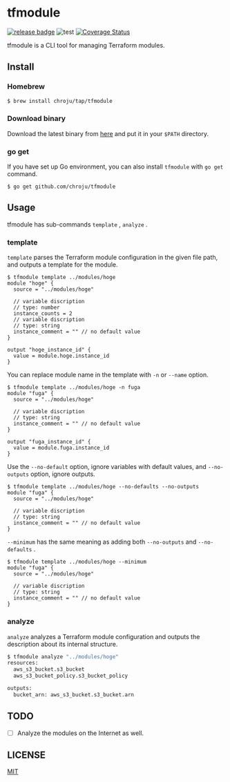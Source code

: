 tfmodule
========

[![release badge](https://img.shields.io/github/v/release/chroju/tfmodule.svg)](https://github.com/chroju/tfmodule/releases)
![test](https://github.com/chroju/tfmodule/workflows/test/badge.svg?branch=master)
[![Coverage Status](https://coveralls.io/repos/github/chroju/tfmodule/badge.svg?branch=master)](https://coveralls.io/github/chroju/tfmodule?branch=master)

tfmodule is a CLI tool for managing Terraform modules.

## Install

### Homebrew

```bash
$ brew install chroju/tap/tfmodule
```

### Download binary

Download the latest binary from [here](https://github.com/chroju/tfmodule/releases) and put it in your `$PATH` directory.

### go get

If you have set up Go environment, you can also install `tfmodule` with `go get` command.

```
$ go get github.com/chroju/tfmodule
```

## Usage

tfmodule has sub-commands `template` , `analyze` .

### template

`template` parses the Terraform module configuration in the given file path, and outputs a template for the module.

```hcl
$ tfmodule template ../modules/hoge
module "hoge" {
  source = "../modules/hoge"

  // variable discription
  // type: number
  instance_counts = 2
  // variable discription
  // type: string
  instance_comment = "" // no default value
}

output "hoge_instance_id" {
  value = module.hoge.instance_id
}
```

You can replace module name in the template with `-n` or `--name` option.

```hcl
$ tfmodule template ../modules/hoge -n fuga
module "fuga" {
  source = "../modules/hoge"

  // variable discription 
  // type: string
  instance_comment = "" // no default value
}

output "fuga_instance_id" {
  value = module.fuga.instance_id
}
```

Use the `--no-default` option, ignore variables with default values, and `--no-outputs` option, ignore outputs.

```hcl
$ tfmodule template ../modules/hoge --no-defaults --no-outputs
module "fuga" {
  source = "../modules/hoge"

  // variable discription 
  // type: string
  instance_comment = "" // no default value
}
```

`--minimum` has the same meaning as adding both `--no-outputs` and `--no-defaults` .

```hcl
$ tfmodule template ../modules/hoge --minimum
module "fuga" {
  source = "../modules/hoge"

  // variable discription 
  // type: string
  instance_comment = "" // no default value
}
```

### analyze

`analyze` analyzes a Terraform module configuration and outputs the description about its internal structure.

```bash
$ tfmodule analyze "../modules/hoge"
resources:
  aws_s3_bucket.s3_bucket
  aws_s3_bucket_policy.s3_bucket_policy

outputs:
  bucket_arn: aws_s3_bucket.s3_bucket.arn
```

## TODO

- [ ] Analyze the modules on the Internet as well.

## LICENSE

[MIT](https://github.com/chroju/tfmodule/blob/main/LICENSE)
